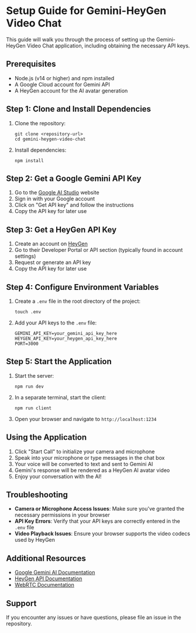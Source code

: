 # Setup Guide for Gemini-HeyGen Video Chat

This guide will walk you through the process of setting up the Gemini-HeyGen Video Chat application, including obtaining the necessary API keys.

## Prerequisites

- Node.js (v14 or higher) and npm installed
- A Google Cloud account for Gemini API
- A HeyGen account for the AI avatar generation

## Step 1: Clone and Install Dependencies

1. Clone the repository:
   ```
   git clone <repository-url>
   cd gemini-heygen-video-chat
   ```

2. Install dependencies:
   ```
   npm install
   ```

## Step 2: Get a Google Gemini API Key

1. Go to the [Google AI Studio](https://makersuite.google.com/app/apikey) website
2. Sign in with your Google account
3. Click on "Get API key" and follow the instructions
4. Copy the API key for later use

## Step 3: Get a HeyGen API Key

1. Create an account on [HeyGen](https://www.heygen.com/)
2. Go to their Developer Portal or API section (typically found in account settings)
3. Request or generate an API key
4. Copy the API key for later use

## Step 4: Configure Environment Variables

1. Create a `.env` file in the root directory of the project:
   ```
   touch .env
   ```

2. Add your API keys to the `.env` file:
   ```
   GEMINI_API_KEY=your_gemini_api_key_here
   HEYGEN_API_KEY=your_heygen_api_key_here
   PORT=3000
   ```

## Step 5: Start the Application

1. Start the server:
   ```
   npm run dev
   ```

2. In a separate terminal, start the client:
   ```
   npm run client
   ```

3. Open your browser and navigate to `http://localhost:1234`

## Using the Application

1. Click "Start Call" to initialize your camera and microphone
2. Speak into your microphone or type messages in the chat box
3. Your voice will be converted to text and sent to Gemini AI
4. Gemini's response will be rendered as a HeyGen AI avatar video
5. Enjoy your conversation with the AI!

## Troubleshooting

- **Camera or Microphone Access Issues**: Make sure you've granted the necessary permissions in your browser
- **API Key Errors**: Verify that your API keys are correctly entered in the `.env` file
- **Video Playback Issues**: Ensure your browser supports the video codecs used by HeyGen

## Additional Resources

- [Google Gemini AI Documentation](https://ai.google.dev/docs)
- [HeyGen API Documentation](https://docs.heygen.com/)
- [WebRTC Documentation](https://webrtc.org/getting-started/overview)

## Support

If you encounter any issues or have questions, please file an issue in the repository. 
